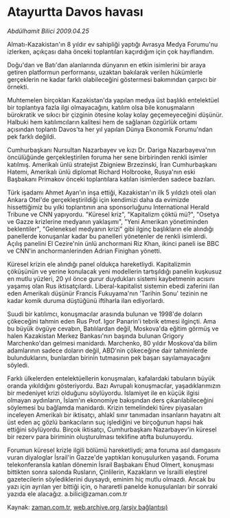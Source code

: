 # Atayurtta Davos havası

*Abdülhamit Bilici 2009.04.25*

<tr><td class="metin" colspan="2" style="padding-top: 20px; padding-left: 5px; padding-right: 10px;">Almatı-Kazakistan'ın 8 yıldır ev sahipliği yaptığı Avrasya Medya Forumu'nu izlerken, açıkçası daha önceki toplantıları kaçırdığım için çok hayıflandım.</td></tr><tr><td class="metin" colspan="2" style="padding-top: 20px; padding-left: 5px; padding-right: 10px;"><p> Doğu'dan ve Batı'dan alanlarında dünyanın en etkin isimlerini bir araya getiren platformun performansı, uzaktan bakılarak verilen hükümlerle gerçeklerin ne kadar farklı olabileceğini göstermesi bakımından çarpıcı bir örnekti.
<p> Muhtemelen birçokları Kazakistan'da yapılan medya üst başlıklı entelektüel bir toplantıya fazla ilgi olmayacağını, katılım olsa bile konuşmaların bürokratik ve sıkıcı bir çizginin ötesine kolay kolay geçemeyeceğini düşünür. Halbuki hem katılımcıların kalitesi hem de sağlanan özgürlük ortamı açısından toplantı Davos'ta her yıl yapılan Dünya Ekonomik Forumu'ndan pek farklı değildi.
<p> Cumhurbaşkanı Nursultan Nazarbayev ve kızı Dr. Dariga Nazarbayeva'nın öncülüğünde gerçekleştirilen foruma her sene birbirinden renkli isimler katılmış. Amerikalı ünlü stratejist Zbigniew Brzezinski, İran Cumhurbaşkanı Hatemi, Amerikalı ünlü diplomat Richard Holbrooke, Rusya'nın eski Başbakanı Primakov önceki toplantılara katılan isimlerden sadece bazıları.
<p> Türk işadamı Ahmet Ayan'ın inşa ettiği, Kazakistan'ın ilk 5 yıldızlı oteli olan Ankara Otel'de gerçekleştirildiği için kendimizi daha da evimizde hissettiğimiz bu yılki toplantının ana sponsorluğunu International Herald Tribune ve CNN yapıyordu. "Küresel kriz", "Kapitalizm çöktü mü?", "Osetya ve Gazze krizlerine medyanın yaklaşımı", "Yeni Amerikan yönetiminden beklentiler", "Geleneksel medyanın krizi" gibi ilginç başlıkların ele alındığı panellerde konuşanlar kadar bu panelleri yönetenler de renkli isimlerdi. Açılış panelini El Cezire'nin ünlü anchormani Riz Khan, ikinci paneli ise BBC ve CNN'in anchormanlerinden Adrian Finighan yönetti.
<p> Küresel krizin ele alındığı panel oldukça hareketliydi. Kapitalizmin çöküşünün ve yerine konulacak yeni modellerin tartışıldığı panelin kuşkusuz en mutlu yüzleri, 20 yıl önce gurur duydukları sistemi kaybetmenin acısını yaşamış olan Rus iktisatçılardı. Liberal-kapitalist sistemin ebedi zaferini ilan eden Amerikalı düşünür Francis Fukuyama'nın 'Tarihin Sonu' tezinin ne kadar komik duruma düştüğünü iftiharla ilan ediyorlardı.
<p> Suudi bir katılımcı, konuşmacılar arasında bulunan ve 1998'de doların çökeceğini tahmin eden Rus Prof. Igor Panarin'i tebrik etmesi ilginçti. Ama bu büyük övgüye cevabın, Batılılardan değil, Moskova'da eğitim görmüş ve halen Kazakistan Merkez Bankası'nın başında bulunan Grigory Marchenko'dan gelmesi manidardı. Marchenko, 80 yıldır Moskova'da bilim adamlarının sadece doların değil, ABD'nin çökeceğine dair tahminlerde bulunduklarını, bunlardan birinin tutmasının pek başarı sayılamayacağını söyledi.
<p> Farklı ülkelerden entelektüellerin konuşmaları, kafalardaki tabuların büyük oranda yıkıldığını gösteriyordu. Bazı Avrupalı konuşmacılar, yaşadıklarımızın bir medeniyet krizi olduğunu söylüyordu. İslamiyet ile en küçük ilgisi olmayan aydınların, İslam'ın ekonomiye bakışından ders çıkarılabileceğini söylemesi bu bağlamda manidardı. Krizin temelindeki türev piyasaları inceleyen Amerikalı bir iktisatçı, ahlakî sınır tanımadan insanların hayatını alt üst eden aç gözlü bankacıların suç işlediğini ve birçoğunun hapsi hak ettiğini söylüyordu. Birçok iktisatçı, Cumhurbaşkanı Nazarbayev'in küresel bir rezerv para biriminin oluşturulması teklifine atıfta bulunuyordu.
<p> Forumun küresel krizle ilgili bölümü hareketliydi; ama foruma asıl damgasını vuran diyaloglar İsrail'in Gazze'de yaptıkları konuşulurken yaşandı. Foruma telekonferansla katılan dönemin İsrail Başbakanı Ehud Olmert, konuşması bittikten sonra salonda Rusların, Çinlilerin, Kazakların ve İsrailli eleştirel gazetecilerin söylediklerini duysaydı, eminim hiç mutlu olmazdı. Ancak bu yazı için ayrılan yer bittiği için, o hararetli panelde konuşulanları bir sonraki yazıda ele alacağız. a.bilici@zaman.com.tr<br/></p></p></p></p></p></p></p></p></td></tr>

Kaynak: [zaman.com.tr](http://zaman.com.tr/yazar.do?yazino=841371), [web.archive.org (arşiv bağlantısı)](http://web.archive.org/web/20090504222059/http://www.zaman.com.tr:80/yazar.do?yazino=841371)
